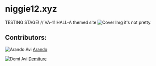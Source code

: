 # niggie12.xyz
TESTING STAGE! // VA-11 HALL-A themed site
![Cover Img](https://i.imgur.com/gQ7bGlS.gif "Va11 Hall-A")
it's not pretty.

## Contributors:
![Arando Avi](https://i.imgur.com/wX3D5Lb.png "Arando") [Arando](https://github.com/MyNameIsArando)

![Demi Avi](https://i.imgur.com/kSmy5Ix.png "Demi") [Demiture](https://github.com/Demiture)
